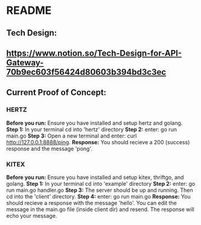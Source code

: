 ﻿# README
## Tech Design:
https://www.notion.so/Tech-Design-for-API-Gateway-70b9ec603f56424d80603b394bd3c3ec 
---------------------------------------------------------------------------------------
## Current Proof of Concept:

### HERTZ
**Before you run:** Ensure you have installed and setup hertz and golang. <br>
**Step 1:** In your terminal cd into 'hertz' directory
**Step 2:** enter: go run main.go
**Step 3:** Open a new terminal and enter: curl http://127.0.0.1:8888/ping. 
**Response:** You should recieve a 200 (success) response and the message 'pong'. 

### KITEX
**Before you run:** Ensure you have installed and setup kitex, thriftgo, and golang. 
**Step 1:** In your terminal cd into 'example' directory
**Step 2:** enter: go run main.go handler.go
**Step 3:** The server should be up and running. Then cd into the 'client' directory. 
**Step 4:** enter: go run main.go 
**Response:** You should recieve a response with the message 'hello'. You can edit the message in the main.go file (inside client dir) and resend. The response will echo your message. 
